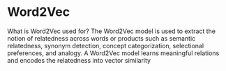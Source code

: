 # Word2Vec
What is Word2Vec used for? The Word2Vec model is used to extract the notion of relatedness across words or products such as semantic relatedness, synonym detection, concept categorization, selectional preferences, and analogy. A Word2Vec model learns meaningful relations and encodes the relatedness into vector similarity
